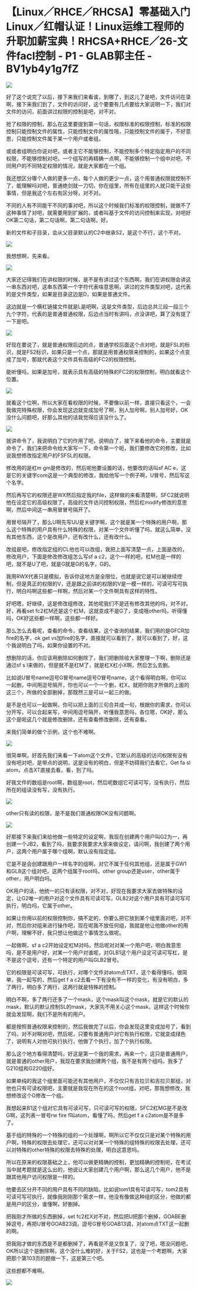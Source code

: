 # 【Linux／RHCE／RHCSA】零基础入门Linux／红帽认证！Linux运维工程师的升职加薪宝典！RHCSA+RHCE／26-文件facl控制 - P1 - GLAB郭主任 - BV1yb4y1g7fZ

![](img/a81a4c80f75765359dc05b90f27dde33_0.png)

好了这个说完了以后，接下来我们来看诶，到哪了，到这儿了是吧，文件访问在录啊，接下来我们到了，文件的访问好，这个要要有几点要给大家说明一下，我们对文件的访问，前面讲过权限的控制是吧，对不对。

抢了权限的控制，那么在这里要提到第一句话，权限标准的权限控制，标准的权限控制只能控制文件的属性，只能控制文件的属性哦，只能控制文件的属于，不好意思，只能控制文件属于某一个用户或者组。

或或者组明白你说对吧，或者主它不能够控制，不能控制多个特定指定用户的不同权限，不能够控制对吧，一个组写的再精确一点啊，不能够控制一个组中对吧，不同用户的不同特定权限的情况，就是大家都在一个组。

我还想区分哪个人做的更多一点，每个人做的更少一点，这个用普通权限就控制不了，能理解吗对吧，普通绝剑就一刀切，你在组里，所有在组里的人就只能干这些事情，但是我这个左右有区分呀，对不对。

不同的人有不同能干不同的事对吧，所以这个时候我们标准的权限控制，就做不了这种事情了对吧，就需要用到扩展的，或者叫基于文件的访问控制来实现，对吧好OK第二句话，第二句话啊，第二句话啊，好。

新的文件和子目录，会从父目录默认的C2中继承S2，是这个不行，这个不对。

![](img/a81a4c80f75765359dc05b90f27dde33_2.png)

我想想啊，先来看。

![](img/a81a4c80f75765359dc05b90f27dde33_4.png)

大家还记得我们在讲权限的时候，是不是有讲过这个东西啊，我们在讲权限会讲这一串东西对吧，这串东西第一个字符代表啥意思啊，讲过的文件类型对吧，这代表的是文件类型，如果是目录这边是D，如果是普通文件。

这边就是一个横杠链接文件就是L是吧啊，这是文件类型，后边总共三段一段三个九个字符，代表的是普通普通权限，后边点当时有讲吗，点没讲吧，算了没有提了一下是吧。



![](img/a81a4c80f75765359dc05b90f27dde33_6.png)

好现在要说了，就是普通权限后边的点，普通学校后面这个点对吧，就是FSL的标识，就是FS2标识，如果只是一个点，那就是用普通权限来控制的，如果这个点变成了加号，那就代表这个文件具有高级的FC2的权限控制。

能听懂吗，如果是加号，就表示具有高级的特殊的FC2的权限控制，明白就看这个位置。

![](img/a81a4c80f75765359dc05b90f27dde33_8.png)

就看这个位啊，所以大家在看权限的时候，不要像以前一样，直接只看这个，一会我做完特殊权限，你会发现这边就变成加号了啊，别人加号啊，别人加号好，OK没什么问题吧，好那么其他的话我觉得应该没什么了。



![](img/a81a4c80f75765359dc05b90f27dde33_10.png)

就讲命令了，我说明白了它的作用了吧，说明白了，接下来看他的命令，主要就是命令了，我们来把命令给大家写一下，命令第一个呃，我们要修改它的修改，比如说我想修改指定用户的FSFSL的权限。

修改用的是杠m gm是修改的，然后呢他要设置的话，他要改的话叫sf AC e，这是它的关键字com这是一个典型的修改，我给他写一个例子啊，U冒号，然后写这个名字。

然后再写它的权限还是WX然后指定我的file，这样做的来看清楚啊，SFC2就说明他在设定它的高级权限了，高级的文件访问控制权限，然后杠modify修改的意思啊，然后中间这一串用冒冒号隔开了。

用冒号隔开了，那么U啊先写UU是关键字啊，这个就是某一个特殊的用户啊，那么这个特殊的用户具有什么特殊的权限，对某一个文件听懂了吗，就这么简单，没有其他东西，这个是改用户，还有改什么，还有改什么。

改组是吧，修改指定组的CL他也可以改组，我把上面写清楚一点，上面是改的，修改用户，下面是修改修改组怎么写sf a c2，这个一样的吧，杠M也是一样的吧，就不是U了吧，就是G就是G的名字，G的。

我用RWX代表只是模拟，告诉你这地方是全限位，也就是说它是可以被继续控制，但是真正的权限的V，还是跟之前讲的权限的V是一模一样的，可读可写可执行，明白吗啊这些都一样啊，然后对某一个文件啊具有这样的特性。

好吧嗯，好继续，这是修改组修改，其他呢我们不是还有修改其他的吗，对不对，好，再看set fc2杠M还是这个杠M，这就变成不是G了，变成哦other吗，听得懂吗，OK好这些都一样啊，这些都一样好。

那么怎么去看呢，查看的命令，查看结果，这个查询的结果，我们用的是GFCR加fire的名字，ok get vs加fire的名字，直接就可以看到了，就可以看到了，好，这个我说明白了吗，如果你设置的不对。

想删除的话，你应该用删除如何删除了，我们把删除给大家整理一下啊，删除还是通过sf s l来做的，但是就不是杠M了，就是杠X杠小X啊，然后怎么去删。

比如说U冒号name逗号G冒号name逗号O冒号name，这个看得明白啊，你可以一起删，中间用逗号隔开，你也可以一个一个删，杠X，就把你刚才所做的上面的这三个，所做的全部删掉，那既然三是可以一起三的做。

是不是也可以一起做啊，你可以把上面的三句合并成一句，根据你的需求，你可以分开写，可以合起来写，中间用逗号隔开，听懂我意思吗，各位嗯，OK好，那么这个是呃这几个就是修改删除，还有查看修改删除，还有查看。

来我们简单的做个示例，这个也不难啊。

![](img/a81a4c80f75765359dc05b90f27dde33_12.png)

很简单啊，好首先我们来看一下atom这个文件，它默认的高级的访问权限有没有没有吧对吧，是带点的说明，这是没有的明白，但是不妨碍我们去看它，Get fa sl atom，点击XT直接去看，看，到了吗。

好我文件的数组是root啊，数组是root，然后呢数组它可读可写，没有执行，然后所在的组读没有写，没有执行。



![](img/a81a4c80f75765359dc05b90f27dde33_14.png)

other只有读的权限，是不是我们普通权限OK没有问题啊。

![](img/a81a4c80f75765359dc05b90f27dde33_16.png)

好那接下来我们来给他做一些特定的设定啊，我现在创建两个用户叫G2为一，再创建一个JB2，看到了吗，我要求我要求大家来做设定，请问啊，我创建了两个用户，这两个用户属于哪个组啊，默认没有指定组。

它是不是会创建跟用户一样名字的组啊，对它不属于任何其他组，还是属于GW1和GL8这个组对吧，这两个组属于root吗，other group还是user，other属于other，用户明白吗。

OK用户的话，他统一的只有读权限，对不对，好现在我要求大家去做特殊的设定，让G2唯一的用户对这个文件具有可读可写，GL82对这个用户具有可读可写可执行，明白吗，它属于other。

如果让你用以前的权限控制你，搞不定的，你要么把它放到某个组里面对吧，对不对，然后你对组来进行操作吧，现在呢我不放任何组，我就是他让他做other的用户啊，理解不好，我只想让他做这个事情怎么做呢。

一起做啊，sf a c2开始设定杠M对吗，然后呢对对某一个用户吧，明白我意思吗，是不是用户好，对某一个用户对谁呢，对GLB1这个用户设定可读可写杠，是不是这个逗号，还有一个特定的用户叫GLB2冒号。

它的权限是可读可写，可执行，对哪个文件对atom点TXT，这个看得懂吗，很简单，我一起写的，然后get f a c2去看一下有没有不一样的变化，有没有明白，多了两行，明白多了两行，这两行就是特殊的控制。

明白不啊，多了两行还多了一个mask，这个mask叫这个mask，就是它的默认的mask，默认的默认控制SL的mask，大家先不用关心这个mask，这样这个时候你就会发现啊，我们不是所有的用户。

都是按照普通权限来控制的，然后我做完了以后，你会发现这里变成加号了，看到了吗，对不对啊对吧，然后呢，只要有普通用户对它有执行权限，它就变成绿色了，说明有人对他可执行执行，他做了个执行，加了个执行权限。

那么这个地方看得清楚吗，好这是第一个我的需求，再来一个，这只是普通用户，就是普通的other用户，我现在要求我创建两个组，我不是有两个组吗，我多了G210组和G220组好。

如果单纯的我这个组里面可能还有其他用户，不仅仅只有吉拉贝和吉拉贝那组，对他也只有可读权限吧，主要就是我现在所在的这个root组，对吧，那我想修改，我想修改这个G修改一个组。

我想起来B1这个组对它具有可读可写，只可读可写的权限，SFC2杠MG是不是改G啊，这列表一冒号rw fire f叫atom，看懂了吗，然后get f a c2atom是不是多了。

基于组的特殊的一个特殊的组的一个处理啊，啊所以它不仅仅只是对某个特殊的用户啊，特殊的权限去处理它，还可以对对某一个特殊的组特殊的权限去处理，还可以对特殊的other特殊的权限去特殊的处理，明白这意思吗。

所以在原来的权限基础之上，他可以做更精确的控制，更加精确的控制呃，在考试当中就考题就是这么出的，他说让大家创建几个用户啊，那么这几个用户，他不是跟其他用户访问权限是一样的。

他要去区分开不同的用户具有不同的缺陷，比如说tom1具有可读可写，tom2具有可读可写可执行，就像我刚刚那个需求一样，他没有像做这种组的区分，他做的都是用户的区分，谁懂啊，好删掉。

把我刚才所做的东西删掉，set fc2杠X对不对，然后把U把那个删掉，GOABE删掉逗号，再把U冒号GOAB23调，逗号G冒号GOAB13调，对atom点TXT这一起删的啊。

把我刚才做的东西是不是都删掉了，再看是不是又恢复了，没了吧，嗯没问题吧，OK所以这个是删除啊，这个没什么难的好，关于FS2，这也是一个考题啊，大家把那个第103页的题做一下，这是第三个吧。

这些题都不难啊。

![](img/a81a4c80f75765359dc05b90f27dde33_18.png)